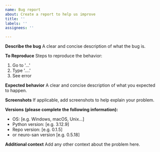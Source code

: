```yaml
---
name: Bug report
about: Create a report to help us improve
title: ''
labels: ''
assignees: ''

---
```


**Describe the bug**
A clear and concise description of what the bug is.

**To Reproduce**
Steps to reproduce the behavior:
1. Go to '...'
2. Type '....'
3. See error

**Expected behavior**
A clear and concise description of what you expected to happen.

**Screenshots**
If applicable, add screenshots to help explain your problem.

**Versions (please complete the following information):**
 - OS: [e.g. Windows, macOS, Unix...]
 - Python version: [e.g. 3.12.9]
 - Repo version: [e.g. 0.1.5]
 - or neuro-san version [e.g. 0.5.18]

**Additional context**
Add any other context about the problem here.
